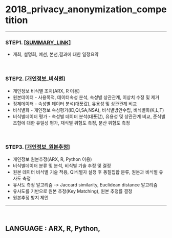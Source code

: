# 2018_privacy_anonymization_competition

----

### STEP1. [[SUMMARY_LINK]](https://github.com/zel0rd/2018_privacy_anonymization_competition/blob/master/Summary.md)
- 개최, 설명회, 예선, 본선,결과에 대한 일정요약
  
<br>

### STEP2. [[개인정보_비식별]](https://github.com/zel0rd/2018_privacy_anonymization_competition/tree/master/1.예선)
- 개인정보 비식별 조치(ARX, R 이용)  
- 원본데이터 - 사용목적, 데이터속성 분석, 속성별 상관관계, 이상치 수정 및 제거  
- 정제데이터 - 속성별 데이터 분석(대푯값), 유용성 및 상관관계 비교  
- 비식별화 - 개인정보 속성평가(ID,QI,SA,NSA), 비식별방안수립, 비식별화(K,L,T)
- 비식별데이터 평가 - 속성별 데이터 분석(대푯값), 유용성 및 상관관계 비교, 준식별 조합에 대한 유일성 평가, 재식별 위험도 측정, 분산 위험도 측정 
  
<br>

### STEP3. [[개인정보_원본추정]](https://github.com/zel0rd/2018_privacy_anonymization_competition/tree/master/2.본선)
- 개인정보 원본추정(ARX, R, Python 이용)  
- 비식별데이터 분류 및 분석, 비식별 기술 추정 및 결정
- 원본 데이터 비식별 기술 적용, QI식별자 설정 후 동질집합 분류, 원본과 비식별 유사도 측정
- 유사도 측정 알고리즘 -> Jaccard similarity, Euclidean distance 알고리즘
- 유사도를 기반으로 원본 추정(Key Matching), 원본 추정률 결정
- 원본추정 방지 제언

----

<br>

## LANGUAGE : ARX, R, Python,
